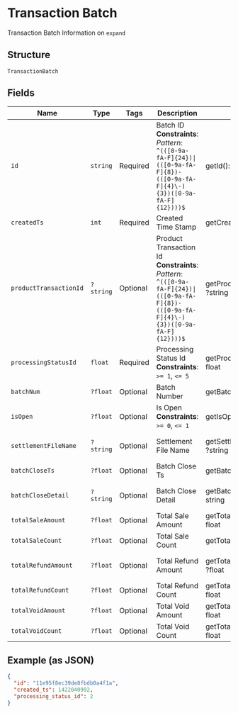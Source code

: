 
# Transaction Batch

Transaction Batch Information on `expand`

## Structure

`TransactionBatch`

## Fields

| Name | Type | Tags | Description | Getter | Setter |
|  --- | --- | --- | --- | --- | --- |
| `id` | `string` | Required | Batch ID<br>**Constraints**: *Pattern*: `^(([0-9a-fA-F]{24})\|(([0-9a-fA-F]{8})-(([0-9a-fA-F]{4}\-){3})([0-9a-fA-F]{12})))$` | getId(): string | setId(string id): void |
| `createdTs` | `int` | Required | Created Time Stamp | getCreatedTs(): int | setCreatedTs(int createdTs): void |
| `productTransactionId` | `?string` | Optional | Product Transaction Id<br>**Constraints**: *Pattern*: `^(([0-9a-fA-F]{24})\|(([0-9a-fA-F]{8})-(([0-9a-fA-F]{4}\-){3})([0-9a-fA-F]{12})))$` | getProductTransactionId(): ?string | setProductTransactionId(?string productTransactionId): void |
| `processingStatusId` | `float` | Required | Processing Status Id<br>**Constraints**: `>= 1`, `<= 5` | getProcessingStatusId(): float | setProcessingStatusId(float processingStatusId): void |
| `batchNum` | `?float` | Optional | Batch Number | getBatchNum(): ?float | setBatchNum(?float batchNum): void |
| `isOpen` | `?float` | Optional | Is Open<br>**Constraints**: `>= 0`, `<= 1` | getIsOpen(): ?float | setIsOpen(?float isOpen): void |
| `settlementFileName` | `?string` | Optional | Settlement File Name | getSettlementFileName(): ?string | setSettlementFileName(?string settlementFileName): void |
| `batchCloseTs` | `?float` | Optional | Batch Close Ts | getBatchCloseTs(): ?float | setBatchCloseTs(?float batchCloseTs): void |
| `batchCloseDetail` | `?string` | Optional | Batch Close Detail | getBatchCloseDetail(): ?string | setBatchCloseDetail(?string batchCloseDetail): void |
| `totalSaleAmount` | `?float` | Optional | Total Sale Amount | getTotalSaleAmount(): ?float | setTotalSaleAmount(?float totalSaleAmount): void |
| `totalSaleCount` | `?float` | Optional | Total Sale Count | getTotalSaleCount(): ?float | setTotalSaleCount(?float totalSaleCount): void |
| `totalRefundAmount` | `?float` | Optional | Total Refund Amount | getTotalRefundAmount(): ?float | setTotalRefundAmount(?float totalRefundAmount): void |
| `totalRefundCount` | `?float` | Optional | Total Refund Count | getTotalRefundCount(): ?float | setTotalRefundCount(?float totalRefundCount): void |
| `totalVoidAmount` | `?float` | Optional | Total Void Amount | getTotalVoidAmount(): ?float | setTotalVoidAmount(?float totalVoidAmount): void |
| `totalVoidCount` | `?float` | Optional | Total Void Count | getTotalVoidCount(): ?float | setTotalVoidCount(?float totalVoidCount): void |

## Example (as JSON)

```json
{
  "id": "11e95f8ec39de8fbdb0a4f1a",
  "created_ts": 1422040992,
  "processing_status_id": 2
}
```

